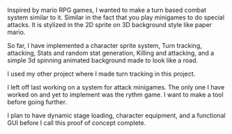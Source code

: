 Inspired by mario RPG games, I wanted to make a turn based combat system similar to it.
Similar in the fact that you play minigames to do special attacks.
It is stylized in the 2D sprite on 3D background style like paper mario.

So far, I have implemented a character sprite system, Turn tracking, attacking, Stats and random stat generation, Killing and attacking, and a simple 3d spinning animated background made to look like a road.

I used my other project where I made turn tracking in this project.

I left off last working on a system for attack minigames. The only one I have worked on and yet to implement was the rythm game. I want to make a tool before going further.

I plan to have dynamic stage loading, character equipment, and a functional GUI before I call this proof of concept complete.
